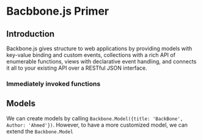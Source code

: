 # Bacbbone.js Primer

## Introduction

Backbone.js gives structure to web applications by providing models with key-value binding and custom events, collections with a rich API of enumerable functions, views with declarative event handling, and connects it all to your existing API over a RESTful JSON interface.

### Immediately invoked functions

## Models

We can create models by calling `Backbone.Model({title: 'BackBone', Author: 'Ahmed'})`. However, to have a more customized model, we can extend the `Backbone.Model`
